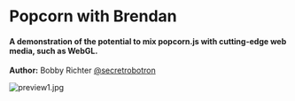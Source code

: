 Popcorn with Brendan
====================

#### A demonstration of the potential to mix popcorn.js with cutting-edge web media, such as WebGL. ####

**Author:** Bobby Richter [@secretrobotron](http://twitter.com/secretrobotron)

![preview1.jpg](https://github.com/secretrobotron/Popcorn-with-Brendan/raw/master/previews/preview1.jpg)
